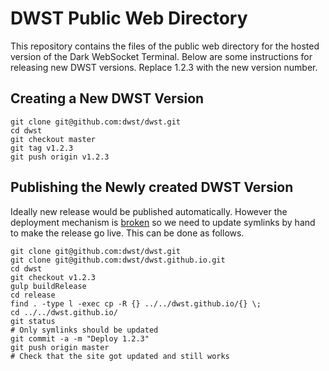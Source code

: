 
# DWST Public Web Directory

This repository contains the files of the public web directory for the hosted version of the Dark WebSocket Terminal. Below are some instructions for releasing new DWST versions. Replace 1.2.3 with the new version number.


## Creating a New DWST Version

```
git clone git@github.com:dwst/dwst.git
cd dwst
git checkout master
git tag v1.2.3
git push origin v1.2.3
```

## Publishing the Newly created DWST Version

Ideally new release would be published automatically. However the deployment mechanism is [broken](https://github.com/travis-ci/dpl/issues/912) so we need to update symlinks by hand to make the release go live. This can be done as follows.

```
git clone git@github.com:dwst/dwst.git
git clone git@github.com:dwst/dwst.github.io.git
cd dwst
git checkout v1.2.3
gulp buildRelease
cd release
find . -type l -exec cp -R {} ../../dwst.github.io/{} \;
cd ../../dwst.github.io/
git status
# Only symlinks should be updated
git commit -a -m "Deploy 1.2.3"
git push origin master
# Check that the site got updated and still works
```

